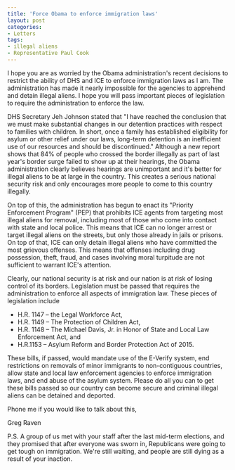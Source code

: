 ```yaml
---
title: 'Force Obama to enforce immigration laws'
layout: post
categories:
- Letters
tags:
- illegal aliens
- Representative Paul Cook
---
```


I hope you are as worried by the Obama administration's recent decisions to restrict the ability of DHS and ICE to enforce immigration laws as I am. The administration has made it nearly impossible for the agencies to apprehend and detain illegal aliens. I hope you will pass important pieces of legislation to require the administration to enforce the law.

DHS Secretary Jeh Johnson stated that "I have reached the conclusion that we must make substantial changes in our detention practices with respect to families with children. In short, once a family has established eligibility for asylum or other relief under our laws, long-term detention is an inefficient use of our resources and should be discontinued." Although a new report shows that 84% of people who crossed the border illegally as part of last year's border surge failed to show up at their hearings, the Obama administration clearly believes hearings are unimportant and it's better for illegal aliens to be at large in the country. This creates a serious national security risk and only encourages more people to come to this country illegally.

On top of this, the administration has begun to enact its "Priority Enforcement Program" (PEP) that prohibits ICE agents from targeting most illegal aliens for removal, including most of those who come into contact with state and local police. This means that ICE can no longer arrest or target illegal aliens on the streets, but only those already in jails or prisons. On top of that, ICE can only detain illegal aliens who have committed the most grievous offenses. This means that offenses including drug possession, theft, fraud, and cases involving moral turpitude are not sufficient to warrant ICE's attention.

Clearly, our national security is at risk and our nation is at risk of losing control of its borders. Legislation must be passed that requires the administration to enforce all aspects of immigration law. These pieces of legislation include

- H.R. 1147 – the Legal Workforce Act,
- H.R. 1149 – The Protection of Children Act,
- H.R. 1148 – The Michael Davis, Jr. in Honor of State and Local Law Enforcement Act, and
- H.R.1153 – Asylum Reform and Border Protection Act of 2015.

These bills, if passed, would mandate use of the E-Verify system, end restrictions on removals of minor immigrants to non-contiguous countries, allow state and local law enforcement agencies to enforce immigration laws, and end abuse of the asylum system. Please do all you can to get these bills passed so our country can become secure and criminal illegal aliens can be detained and deported.

Phone me if you would like to talk about this,

Greg Raven

P.S. A group of us met with your staff after the last mid-term elections, and they promised that after everyone was sworn in, Republicans were going to get tough on immigration. We're still waiting, and people are still dying as a result of your inaction.